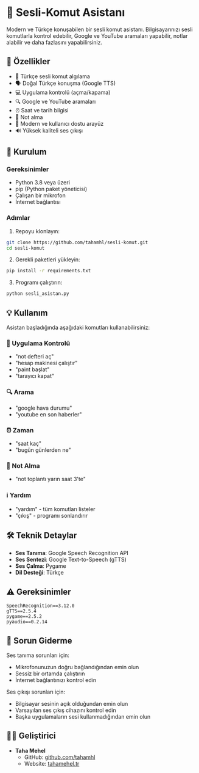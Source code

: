 # 🤖 Sesli-Komut Asistanı

Modern ve Türkçe konuşabilen bir sesli komut asistanı. Bilgisayarınızı sesli komutlarla kontrol edebilir, Google ve YouTube aramaları yapabilir, notlar alabilir ve daha fazlasını yapabilirsiniz.

## 🌟 Özellikler

- 🎯 Türkçe sesli komut algılama
- 🗣️ Doğal Türkçe konuşma (Google TTS)
- 💻 Uygulama kontrolü (açma/kapama)
- 🔍 Google ve YouTube aramaları
- ⏰ Saat ve tarih bilgisi
- 📝 Not alma
- 🎨 Modern ve kullanıcı dostu arayüz
- 🔊 Yüksek kaliteli ses çıkışı

## 🚀 Kurulum

### Gereksinimler

- Python 3.8 veya üzeri
- pip (Python paket yöneticisi)
- Çalışan bir mikrofon
- İnternet bağlantısı

### Adımlar

1. Repoyu klonlayın:
```bash
git clone https://github.com/tahamhl/sesli-komut.git
cd sesli-komut
```

2. Gerekli paketleri yükleyin:
```bash
pip install -r requirements.txt
```

3. Programı çalıştırın:
```bash
python sesli_asistan.py
```

## 💡 Kullanım

Asistan başladığında aşağıdaki komutları kullanabilirsiniz:

### 📱 Uygulama Kontrolü
- "not defteri aç"
- "hesap makinesi çalıştır"
- "paint başlat"
- "tarayıcı kapat"

### 🔍 Arama
- "google hava durumu"
- "youtube en son haberler"

### ⏰ Zaman
- "saat kaç"
- "bugün günlerden ne"

### 📝 Not Alma
- "not toplantı yarın saat 3'te"

### ℹ️ Yardım
- "yardım" - tüm komutları listeler
- "çıkış" - programı sonlandırır

## 🛠️ Teknik Detaylar

- **Ses Tanıma**: Google Speech Recognition API
- **Ses Sentezi**: Google Text-to-Speech (gTTS)
- **Ses Çalma**: Pygame
- **Dil Desteği**: Türkçe

## ⚠️ Gereksinimler

```
SpeechRecognition==3.12.0
gTTS==2.5.4
pygame==2.5.2
pyaudio==0.2.14
```

## 🐛 Sorun Giderme

Ses tanıma sorunları için:
- Mikrofonunuzun doğru bağlandığından emin olun
- Sessiz bir ortamda çalıştırın
- İnternet bağlantınızı kontrol edin

Ses çıkışı sorunları için:
- Bilgisayar sesinin açık olduğundan emin olun
- Varsayılan ses çıkış cihazını kontrol edin
- Başka uygulamaların sesi kullanmadığından emin olun

## 👨‍💻 Geliştirici

- **Taha Mehel**
  - GitHub: [github.com/tahamhl](https://github.com/tahamhl)
  - Website: [tahamehel.tr](https://tahamehel.tr)

